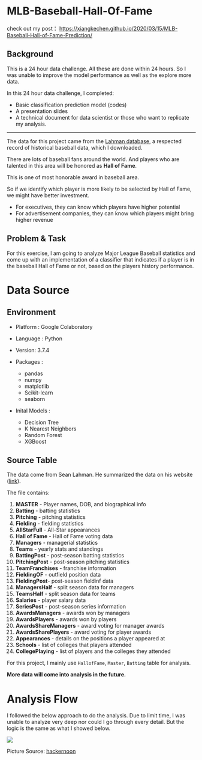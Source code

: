# MLB-Baseball-Hall-Of-Fame

check out my post： https://xiangkechen.github.io/2020/03/15/MLB-Baseball-Hall-of-Fame-Prediction/

## Background

This is a 24 hour data challenge. All these are done within 24 hours. So I was unable to improve the model performance as well as the explore more data. 

In this 24 hour data challenge, I completed:

- Basic classification prediction model (codes)
- A presentation slides
- A technical document for data scientist or those who want to replicate my analysis.

-------

The data for this project came from the [Lahman database](http://www.seanlahman.com/baseball-archive/statistics/), a respected record of historical baseball data, which I downloaded.

There are lots of baseball fans around the world. And players who are talented in this area will be honored as **Hall of Fame**. 

This is one of most honorable award in baseball area.

So if we identify which player is more likely to be selected by Hall of Fame, we might have better investment.

- For executives, they can know which players have higher potential
- For advertisement companies, they can know which players might bring higher revenue

## Problem & Task

For this exercise, I am going to analyze Major League Baseball statistics and come up with an implementation of a classifier that indicates if a player is in the baseball Hall of Fame or not, based on the players history performance.

# Data Source

## Environment

* Platform : Google Colaboratory
* Language : Python
* Version: 3.7.4
* Packages :
  * pandas
  * numpy
  * matplotlib
  * Scikit-learn
  * seaborn

* Inital Models : 
  * Decision Tree
  * K Nearest Neighbors
  * Random Forest
  * XGBoost



## Source Table

The data come from Sean Lahman. He summarized the data on his website ([link](http://www.seanlahman.com/)). 

The file contains:

1. **MASTER** - Player names, DOB, and biographical info
2. **Batting** - batting statistics
3. **Pitching** - pitching statistics
4. **Fielding** - fielding statistics  
5. **AllStarFull** - All-Star appearances
6. **Hall of Fame** - Hall of Fame voting data
7. **Managers** - managerial statistics
8. **Teams** - yearly stats and standings 
9. **BattingPost** - post-season batting statistics
10. **PitchingPost** - post-season pitching statistics
11. **TeamFranchises** - franchise information
12. **FieldingOF** - outfield position data  
13. **FieldingPost**- post-season fieldinf data
14. **ManagersHalf** - split season data for managers
15. **TeamsHalf** - split season data for teams
16. **Salaries** - player salary data
17. **SeriesPost** - post-season series information
18. **AwardsManagers** - awards won by managers 
19. **AwardsPlayers** - awards won by players
20. **AwardsShareManagers** - award voting for manager awards
21. **AwardsSharePlayers** - award voting for player awards
22. **Appearances** - details on the positions a player appeared at
23. **Schools** - list of colleges that players attended
24. **CollegePlaying** - list of players and the colleges they attended



For this project, I mainly use `HallofFame`, `Master`, `Batting` table for analysis. 

**More data will come into analysis in the future.**



# Analysis Flow

I followed the below approach to do the analysis. Due to limit time, I was unable to analyze very deep nor could I go through every detail. But the logic is the same as what I showed below.

![](https://hackernoon.com/hn-images/1*oU3LAye3LxFcHg0UePmbSA.png)

Picture Source: [hackernoon](https://hackernoon.com/)



